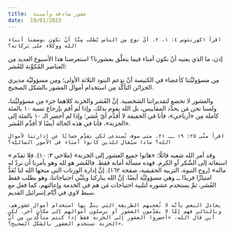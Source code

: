 ```yaml
---
title:  عشور صادقة وأمينة
date:  19/01/2023
---
```


`اقرأ ١كورنثوس ٤: ١، ٢. أيّ نوع مِن الناس يُطلب مِنَّا أنْ نكون بوصفنا أبناء الله ووكلاء على بَركاته؟`

إذن، ما الذي يعنيه أنْ نكون أمناء فيما يتعلَّق بعشورنا؟ استعرضنا هذا الأسبوع العديد مِن العناصر المُكوِّنة للعُشر:

مِن مسؤوليَّتنا كأعضاء في الكنيسة أنْ ندعم البنود الثلاثة الأولى؛ ومِن مسؤوليَّة مديري الخزائن التأكُّد مِن استخدام أموال العشور بالشكل الصحيح.

والعشور لا تخضع لتقديراتنا الشخصية. إنَّ العُشر والخزنة كلاهما جزء مِن مسؤوليَّتنا، ولسنا نحن مَن يحدِّد المقاييس، بل الله يقوم بذلك. وإذا لم أقم بإرجاع نسبة ١٠ بالمئة كاملة مِن «أرباحي»، فأنا في الحقيقة لا أقدِّم أيّ عُشر؛ وإذا لم أحضر الـ ١٠ بالمئة إلى «الخزنة»، فأنا في هذه الحالة أيضًا لا أقدِّم العُشر.

`اقرأ متَّى ٢٥: ١٩ ــ ٢١. متى سوف نُستدعى لكي نقدِّم حسابًا عن إدارتنا لأموال الله؟ ماذا سيُقال للذين كانوا أمناء في الأمور الماليَّة؟`

« وقد أمر الله شعبه قائلًا: «هاتوا جميع العشور إلى الخزنة» (ملاخي ٣: ١٠). فلا تقدّم استغاثة إلى الشّكر أو الكرم. فهذه مسألة أمانة فقط. فالعُشر هو لله وهو يأمرنا أن نردّ له ماله» (روح النبوة، التربية الحقيقية، صفحة ١٦٢). إنَّ إدارة الوزنات التي منحها الله لنا تُعَدُّ امتيازًا فريدًا ــ وهي مسؤوليَّة أيضًا. إنَّ الله يباركنا ويلبِّي احتياجاتنا، وهو يطلب فقط العُشر، ثمَّ يستخدم عشوره لتلبية احتياجات مَن هم في الخدمة وإعالتهم، كما فعل مع سبط لاوي في أيَّام إسرائيل القديم.

`يجادل البعض بأنَّه لا تُعجبهم الطريقة التي يتمُّ بها استخدام أموال عشورهم، وبالتالي فهم إمَّا لا يقدِّمون العشور أو يرسلون أموالهم إلى مكان آخر. لكن أين قال الله، «أحضِروا العشور إلى الخزنة فقط إذا كنتم متأكِّدين مِن أنَّ الخزنة تستخدم العشور بالشكل الصحيح؟».`